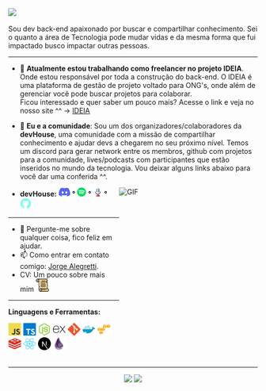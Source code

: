 <img src="https://readme-typing-svg.herokuapp.com?color=3D8AF7&size=36&width=700&height=60&lines=Ol%C3%A1%2C+sou+o+Jorge.;Mas+pode+me+chamar+de+Rahmai."/>

Sou dev back-end apaixonado por buscar e compartilhar conhecimento.
Sei o quanto a área de Tecnologia pode mudar vidas e da mesma forma que fui impactado busco impactar outras pessoas.

---

- 🔭 **Atualmente estou trabalhando como freelancer no projeto IDEIA**. Onde estou responsável por toda a construção do back-end. O IDEIA é uma plataforma de gestão de projeto voltado para ONG's, onde além de gerenciar você pode buscar projetos para colaborar.<br/>
  Ficou interessado e quer saber um pouco mais? Acesse o link e veja no nosso site ^^ -> [IDEIA](https://ideia.cc/)

- 👯 **Eu e a comunidade**: Sou um dos organizadores/colaboradores da **devHouse**, uma comunidade com a missão de compartilhar conhecimento e ajudar devs a chegarem no seu próximo nível. Temos um discord para gerar network entre os membros, github com projetos para a comunidade, lives/podcasts com participantes que estão inseridos no mundo da tecnologia. Vou deixar alguns links abaixo para você dar uma conferida ^^.<br/>
 
<img align="right" alt="GIF" src="https://media.giphy.com/media/LmNwrBhejkK9EFP504/giphy.gif" width="280" height="280" />

 - **devHouse:** <a href="https://discord.gg/AHqmZ38bKC" title="Discord devHouse" alt="Discord Dev House" target="_blank"><img height="18" src="https://raw.githubusercontent.com/jorge-lba/jorge-lba/a66ff19f361f0a4b38ff302c58e742864720d02b/assets/discord.svg"></a> **°** <a href="https://open.spotify.com/show/2GHQsUcTC6vI3iiaEdnlxs" title="Spotify devHouse" alt="Spotify Dev House" target="_blank"><img height="18" src="https://raw.githubusercontent.com/jorge-lba/jorge-lba/bc6e36a173a34d66af1a2dc74871c38520f86d75/assets/spotify.svg"></a>  **°** <a href="https://devhouse.vercel.app/" title="Podcast devHouse" alt="Podcast Dev House" target="_blank"><img height="18" src="https://raw.githubusercontent.com/jorge-lba/jorge-lba/2c035c8440ce096dbc6f5ba742198583da7ff9eb/assets/podcast.svg"></a>  **°** <a href="https://github.com/orgs/dev-house-community/teams" title="Github devHouse" alt="Github Dev House" target="_blank"><img height="22" src="https://raw.githubusercontent.com/jorge-lba/jorge-lba/85d6ad123db93d91d38d61e4339c60b3ced2ea12/assets/github.svg"></a> 
---
- 💬 Pergunte-me sobre qualquer coisa, fico feliz em ajudar.
- 📫 Como entrar em contato comigo: [Jorge Alegretti](https://www.linkedin.com/in/jorge-alegretti/).
- CV: Um pouco sobre mais mim <a href="https://github.com/jorge-lba/jorge-lba/blob/main/assets/CV-Jorge-Alegretti-Dev-Back-end.pdf" title="CV - Jorge Alegretti" alt="CV - Jorge Alegretti" target="_blank"><img height="26" src="https://raw.githubusercontent.com/jorge-lba/jorge-lba/c005a8ba106f0990dbdefb8cd187b946fbcdb6b7/assets/parchment.svg"></a> 
---

**Linguagens e Ferramentas:**  

<a href="https://developer.mozilla.org/pt-BR/docs/Web/JavaScript" title="Javascript" alt="Javascript" target="_blank"><img height="26" src="https://raw.githubusercontent.com/jorge-lba/jorge-lba/470eb86009bebc072b91f10fc16b724417fad683/assets/javascript.svg"></a>
<a href="https://www.typescriptlang.org/" title="Typescript" alt="Typescript" target="_blank"><img height="26" src="https://raw.githubusercontent.com/jorge-lba/jorge-lba/dd69216b4a802cb2ce91bd2bb4ee4ddb89d0f3b8/assets/typescript.svg"></a>
<a href="https://nodejs.org/en/" title="NodeJs" alt="NodeJs" target="_blank"><img height="26" src="https://raw.githubusercontent.com/jorge-lba/jorge-lba/541b568c52d17e9f26b6955199dfb8e7742c4d39/assets/nodejs.svg"></a>
<a href="https://expressjs.com/pt-br/" title="ExpressJs" alt="ExpressJs" target="_blank"><img height="26" src="https://raw.githubusercontent.com/jorge-lba/jorge-lba/a0276c5887d5643263332495464c66eb69ff2197/assets/express.svg"></a>
<a href="https://git-scm.com/" title="Git" alt="Git" target="_blank"><img height="26" src="https://raw.githubusercontent.com/jorge-lba/jorge-lba/da45db658e43edd87d61a64d988ae164ffa4b5c0/assets/git.svg"></a>
<a href="https://www.docker.com/" title="Docker" alt="Docker" target="_blank"><img height="26" src="https://raw.githubusercontent.com/jorge-lba/jorge-lba/b1ebae879b6b58d616c531c95d2a0eec262aebed/assets/docker.svg"></a>
<a href="https://aws.amazon.com/pt/" title="AWS" alt="AWS" target="_blank"><img height="26" src="https://raw.githubusercontent.com/jorge-lba/jorge-lba/59c66734cb6c357caf6462460e90b156b6f1eb52/assets/aws.svg"></a>
<a href="https://redis.io/" title="Redis" alt="Redis" target="_blank"><img height="26" src="https://raw.githubusercontent.com/jorge-lba/jorge-lba/f1cb33e111cf988cf5820b6e67f955cbdc5a4842/assets/redis.svg"></a>
<a href="https://pt-br.reactjs.org/" title="ReactJs" alt="ReactJs" target="_blank"><img height="26" src="https://raw.githubusercontent.com/jorge-lba/jorge-lba/1462233c91ccd19b7e8d7ca67be65d26f036e1e3/assets/react.svg"></a>
<a href="https://nextjs.org/" title="NextJs" alt="NextJs" target="_blank"><img height="26" src="https://raw.githubusercontent.com/jorge-lba/jorge-lba/d1090f5e726a95702fc0fa46b4612c2a4d677b8a/assets/nextjs.svg"></a>
<a href="https://elixir-lang.org/" title="Elixir" alt="Elixir" target="_blank"><img height="26" src="https://raw.githubusercontent.com/jorge-lba/jorge-lba/bebf921c2fce21fa4d76b816cc6d2fb0c86c711e/assets/elixir.svg"></a>
</br></br>

---

<p align="center"> 
  <img height="160" src="https://github-readme-stats.vercel.app/api?username=jorge-lba&show_icons=true&theme=radical" /> 
  <img height="160" src="https://github-readme-stats.vercel.app/api/top-langs/?username=jorge-lba&layout=compact&theme=radical" /> 
</p>
 

<!--
**jorge-lba/jorge-lba** is a ✨ _special_ ✨ repository because its `README.md` (this file) appears on your GitHub profile.

Here are some ideas to get you started:

- 🔭 I’m currently working on ...
- 🌱 I’m currently learning ...
- 👯 I’m looking to collaborate on ...
- 🤔 I’m looking for help with ...
- 💬 Ask me about ...
- 📫 How to reach me: ...
- 😄 Pronouns: ...
- ⚡ Fun fact: ...
-->

